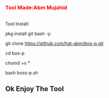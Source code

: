 <h3 style="color:red"> Tool Made:Abm Mujahid</h3>
<br>
Tool Install:

pkg install git bash -y

git clone https://github.com/hat-abm/bos-p.git

cd bos-p

chomd +x *

bash boss-p.sh

<h2>Ok Enjoy The Tool </h2>
